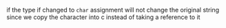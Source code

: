 if the type if changed to `char` assignment will not change the original string since we copy the character into c instead of taking a reference to it